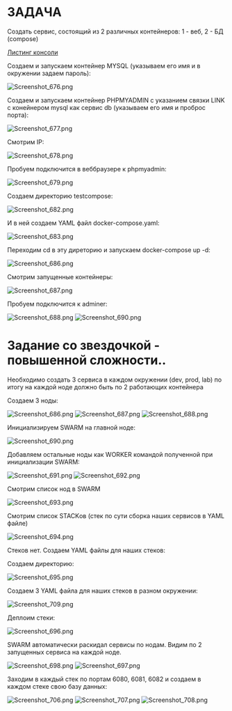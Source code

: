 # ЗАДАЧА
Cоздать сервис, состоящий из 2 различных контейнеров: 1 - веб, 2 - БД (compose)

[Листинг консоли](hw5.txt)

Создаем и запускаем контейнер MYSQL (указываем его имя и в окружении задаем пароль):

![Screenshot_676.png](Screenshot_676.png)

Создаем и запускаем контейнер PHPMYADMIN с указанием связки LINK с конейнером mysql как сервис db (указываем его имя и проброс порта):

![Screenshot_677.png](Screenshot_677.png)

Смотрим IP:

![Screenshot_678.png](Screenshot_678.png)

Пробуем подключится в веббраузере к phpmyadmin:

![Screenshot_679.png](Screenshot_679.png)

Создаем директорию testcompose:

![Screenshot_682.png](Screenshot_682.png)

И в ней создаем YAML файл docker-compose.yaml:

![Screenshot_683.png](Screenshot_683.png)

Переходим cd в эту диреторию и запускаем docker-compose up -d:

![Screenshot_686.png](Screenshot_686.png)

Смотрим запущенные контейнеры:

![Screenshot_687.png](Screenshot_687.png)

Пробуем подключится к adminer:

![Screenshot_688.png](Screenshot_688.png)
![Screenshot_690.png](Screenshot_690.png)

# Задание со звездочкой - повышенной сложности..
Необходимо создать 3 сервиса в каждом окружении (dev, prod, lab)
по итогу на каждой ноде должно быть по 2 работающих контейнера

Создаем 3 ноды:

![Screenshot_686.png](swarm%2FScreenshot_686.png)
![Screenshot_687.png](swarm%2FScreenshot_687.png)
![Screenshot_688.png](swarm%2FScreenshot_688.png)

Инициализируем SWARM на главной ноде:

![Screenshot_690.png](swarm%2FScreenshot_690.png)

Добавляем остальные ноды как WORKER командой полученной при инициализации SWARM:

![Screenshot_691.png](swarm%2FScreenshot_691.png)
![Screenshot_692.png](swarm%2FScreenshot_692.png)

Смотрим список нод в SWARM

![Screenshot_693.png](swarm%2FScreenshot_693.png)

Смотрим список STACKов (стек по сути сборка наших сервисов в YAML файле)

![Screenshot_694.png](swarm%2FScreenshot_694.png)

Стеков нет.
Создаем YAML файлы для наших стеков:

Создаем директорию:

![Screenshot_695.png](swarm%2FScreenshot_695.png)

Создаем 3 YAML файла для наших стеков в разном окружении:

![Screenshot_709.png](swarm%2FScreenshot_709.png)

Деплоим стеки:

![Screenshot_696.png](swarm%2FScreenshot_696.png)

SWARM автоматически раскидал сервисы по нодам. Видим по 2 запущенных сервиса на каждой ноде.

![Screenshot_698.png](swarm%2FScreenshot_698.png)
![Screenshot_697.png](swarm%2FScreenshot_697.png)

Заходим в каждый стек по портам 6080, 6081, 6082 и создаем в каждом стеке свою базу данных:

![Screenshot_706.png](swarm%2FScreenshot_706.png)
![Screenshot_707.png](swarm%2FScreenshot_707.png)
![Screenshot_708.png](swarm%2FScreenshot_708.png)